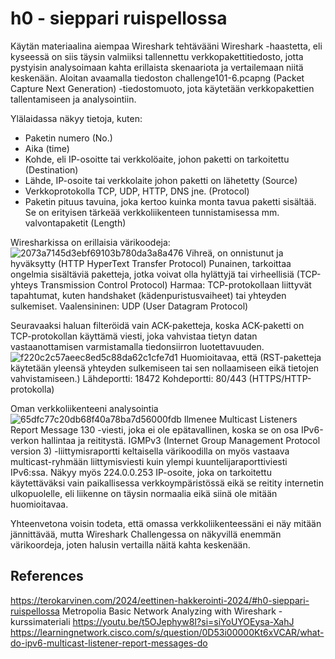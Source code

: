 # h0 - sieppari ruispellossa

Käytän materiaalina aiempaa Wireshark tehtävääni Wireshark -haastetta, eli kyseessä on siis täysin valmiiksi tallennettu verkkopakettitiedosto, jotta pystyisin analysoimaan kahta erillaista skenaariota ja vertailemaan niitä keskenään. 
Aloitan avaamalla tiedoston challenge101-6.pcapng (Packet Capture Next Generation) -tiedostomuoto, jota käytetään verkkopakettien tallentamiseen ja analysointiin. 


Ylälaidassa näkyy tietoja, kuten:
- Paketin numero (No.)
- Aika (time)
- Kohde, eli IP-osoitte tai verkkolöaite, johon paketti on tarkoitettu (Destination)
- Lähde, IP-osoite tai verkkolaite johon paketti on lähetetty (Source)
- Verkkoprotokolla TCP, UDP, HTTP, DNS jne. (Protocol)
- Paketin pituus tavuina, joka kertoo kuinka monta tavua paketti sisältää. Se on erityisen tärkeää verkkoliikenteen tunnistamisessa mm. valvontapaketit (Length)




Wiresharkissa on erillaisia värikoodeja:
![2073a7145d3ebf69103b780da3a8a476](https://github.com/Vanam0/tunkeutumistestaus/assets/122449444/4496bf99-9b94-4da2-8545-8c80b399c218)
Vihreä, on onnistunut ja hyväksytty (HTTP HyperText Transfer Protocol)
Punainen, tarkoittaa ongelmia sisältäviä paketteja, jotka voivat olla hylättyjä tai virheellisiä (TCP-yhteys Transmission Control Protocol)
Harmaa: TCP-protokollaan liittyvät tapahtumat, kuten handshaket (kädenpuristusvaiheet) tai yhteyden sulkemiset.
Vaalensininen: UDP (User Datagram Protocol)

Seuravaaksi haluan filteröidä vain ACK-paketteja, koska ACK-paketti on TCP-protokollan käyttämä viesti, joka vahvistaa tietyn datan vastaanottamisen varmistamalla tiedonsiirron luotettavuuden.
![f220c2c57aeec8ed5c88da62c1cfe7d1](https://github.com/Vanam0/tunkeutumistestaus/assets/122449444/5ffa0117-6a5d-413b-8b46-6a056137716b)
Huomioitavaa, että (RST-paketteja käytetään yleensä yhteyden sulkemiseen tai sen nollaamiseen eikä tietojen vahvistamiseen.)
Lähdeportti: 18472
Kohdeportti: 80/443 (HTTPS/HTTP-protokolla)




Oman verkkoliikenteeni analysointia
![65dfc77c20db68f40a78ba7d56000fdb](https://github.com/Vanam0/tunkeutumistestaus/assets/122449444/64193389-461d-46f9-9d0f-173d1fdf7754)
Ilmenee Multicast Listeners Report Message 130 -viesti, joka ei ole epätavallinen, koska se on osa IPv6-verkon hallintaa ja reititystä.
IGMPv3 (Internet Group Management Protocol version 3) -liittymisraportti keltaisella värikoodilla on myös vastaava multicast-ryhmään liittymisviesti kuin ylempi kuuntelijaraporttiviesti IPv6:ssa. 
Näkyy myös 224.0.0.253 IP-osoite, joka on tarkoitettu käytettäväksi vain paikallisessa verkkoympäristössä eikä se reitity internetin ulkopuolelle, eli liikenne on täysin normaalia eikä siinä ole mitään huomioitavaa.


Yhteenvetona voisin todeta, että omassa verkkoliikenteessäni ei näy mitään jännittävää, mutta Wireshark Challengessa on näkyvillä enemmän värikoordeja, joten halusin vertailla näitä kahta keskenään. 



## References
https://terokarvinen.com/2024/eettinen-hakkerointi-2024/#h0-sieppari-ruispellossa
Metropolia Basic Network Analyzing with Wireshark -kurssimateriali
https://youtu.be/t5OJephyw8I?si=siYoUYOEysa-XahJ
https://learningnetwork.cisco.com/s/question/0D53i00000Kt6xVCAR/what-do-ipv6-multicast-listener-report-messages-do


